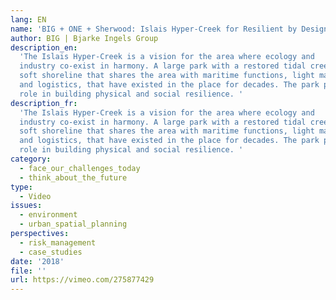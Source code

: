 ```yaml
---
lang: EN
name: 'BIG + ONE + Sherwood: Islais Hyper-Creek for Resilient by Design'
author: BIG | Bjarke Ingels Group
description_en:
  'The Islais Hyper-Creek is a vision for the area where ecology and
  industry co-exist in harmony. A large park with a restored tidal creek system and
  soft shoreline that shares the area with maritime functions, light manufacturing,
  and logistics, that have existed in the place for decades. The park plays an important
  role in building physical and social resilience. '
description_fr:
  'The Islais Hyper-Creek is a vision for the area where ecology and
  industry co-exist in harmony. A large park with a restored tidal creek system and
  soft shoreline that shares the area with maritime functions, light manufacturing,
  and logistics, that have existed in the place for decades. The park plays an important
  role in building physical and social resilience. '
category:
  - face_our_challenges_today
  - think_about_the_future
type:
  - Video
issues:
  - environment
  - urban_spatial_planning
perspectives:
  - risk_management
  - case_studies
date: '2018'
file: ''
url: https://vimeo.com/275877429
---
```

